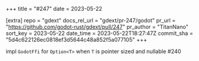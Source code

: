+++
title = "#247"
date = 2023-05-22

[extra]
repo = "gdext"
docs_rel_url = "gdext/pr-247/godot"
pr_url = "https://github.com/godot-rust/gdext/pull/247"
pr_author = "TitanNano"
sort_key = 2023-05-22
date_time = 2023-05-22T18:27:47Z
commit_sha = "5d4c622126ec0818ef3d5644c48a852f5a077105"
+++

impl `GodotFfi` for `Option<T>` when `T` is pointer sized and nullable #240
